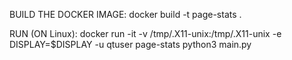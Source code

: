 BUILD THE DOCKER IMAGE:
docker build -t page-stats .

RUN (ON Linux):
docker run -it     -v /tmp/.X11-unix:/tmp/.X11-unix        -e DISPLAY=$DISPLAY     -u qtuser    page-stats python3 main.py

